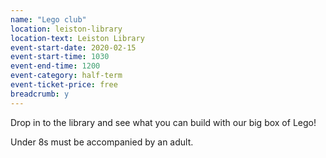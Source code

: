 ```yaml
---
name: "Lego club"
location: leiston-library
location-text: Leiston Library
event-start-date: 2020-02-15
event-start-time: 1030
event-end-time: 1200
event-category: half-term
event-ticket-price: free
breadcrumb: y
---
```


Drop in to the library and see what you can build with our big box of Lego!

Under 8s must be accompanied by an adult.
